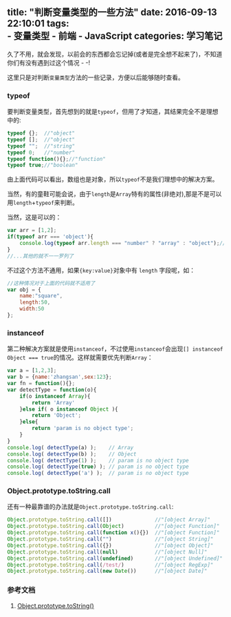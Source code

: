 title: "判断变量类型的一些方法" 
date: 2016-09-13 22:10:01
tags:  
    - 变量类型
    - 前端
    - JavaScript
categories: 学习笔记
---

久了不用，就会发现，以前会的东西都会忘记掉(或者是完全想不起来了)，不知道你们有没有遇到过这个情况  - -!

这里只是对判断`变量类型`方法的一些记录，方便以后能够随时查看。

### typeof
要判断变量类型，首先想到的就是`typeof`，但用了才知道，其结果完全不是理想中的:
```js
typeof {};  //"object"
typeof [];  //"object"
typeof "";  //"string"
typeof 0;   //"number"
typeof function(){};//"function"
typeof true;//"boolean"
```
 
由上面代码可以看出，数组也是对象，所以`typeof`不是我们理想中的解决方案。

当然，有的童鞋可能会说，由于`length`是`Array`特有的属性(非绝对),那是不是可以用`length`+`typeof`来判断。

当然，这是可以的：
```js
var arr = [1,2];
if(typeof arr === 'object'){
    console.log(typeof arr.length === "number" ? "array" : "object");//这里输出 "array"
}
//...其他的就不一一罗列了
```
不过这个方法不通用，如果`{key:value}`对象中有 `length` 字段呢，如：
```js
//这种情况对于上面的代码就不适用了
var obj = {
    name:"square",
    length:50,
    width:50
};
```
### instanceof
第二种解决方案就是使用`instanceof`，不过使用`instanceof`会出现`[] instanceof Object === true`的情况。这样就需要优先判断`Array`：
```js
var a = [1,2,3];
var b = {name:'zhangsan',sex:123};
var fn = function(){};
var detectType = function(o){
    if(o instanceof Array){
        return 'Array'
    }else if( o instanceof Object ){
        return 'Object';
    }else{
        return 'param is no object type';
    }
}
console.log( detectType(a) );    // Array
console.log( detectType(b) );    // Object
console.log( detectType(1) );    // param is no object type
console.log( detectType(true) ); // param is no object type
console.log( detectType('a') );  // param is no object type
```

### Object.prototype.toString.call
还有一种最靠谱的办法就是`Object.prototype.toString.call`:
```js
Object.prototype.toString.call([])              //"[object Array]"
Object.prototype.toString.call(Object)          //"[object Function]"
Object.prototype.toString.call(function x(){})  //"[object Function]"
Object.prototype.toString.call("")              //"[object String]"
Object.prototype.toString.call({})              //"[object Object]"
Object.prototype.toString.call(null)            //"[object Null]"
Object.prototype.toString.call(undefined)       //"[object Undefined]"
Object.prototype.toString.call(/test/)          //"[object RegExp]"
Object.prototype.toString.call(new Date())      //"[object Date]"

```
### 参考文档
1. [Object.prototype.toString()](https://developer.mozilla.org/en-US/docs/Web/JavaScript/Reference/Global_Objects/Object/toString)